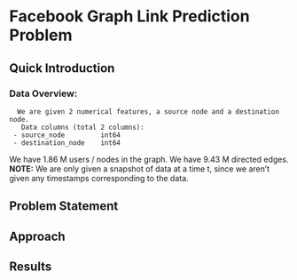 # Facebook Graph Link Prediction Problem

## Quick Introduction
  
  ### Data Overview:
      We are given 2 numerical features, a source node and a destination node. 
       Data columns (total 2 columns):  
     - source_node         int64  
     - destination_node    int64  
   We have 1.86 M users / nodes in the graph.
   We have 9.43 M directed edges.  
   **NOTE:** We are only given a snapshot of data at a time t, since we aren’t given any timestamps corresponding to the data.

## Problem Statement 

## Approach 

## Results

##
